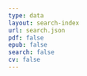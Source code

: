```yaml
---
type: data
layout: search-index
url: search.json
pdf: false
epub: false
search: false
cv: false
---
```

